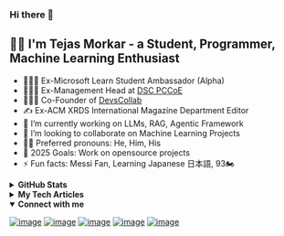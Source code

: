 ### Hi there 👋

## 👦🏼 I'm Tejas Morkar - a Student, Programmer, Machine Learning Enthusiast

- 👨🏼‍🎓 Ex-Microsoft Learn Student Ambassador (Alpha)
- 👨🏼‍💼 Ex-Management Head at [DSC PCCoE](https://github.com/dscpccoe)
- 👨🏼‍💻 Co-Founder of [DevsCollab](https://github.com/devscollab)
- ✍ Ex-ACM XRDS International Magazine Department Editor
- 🚗 I’m currently working on LLMs, RAG, Agentic Framework
- 👯 I’m looking to collaborate on Machine Learning Projects
- 🧑🏼 Preferred pronouns: He, Him, His
- 🥅 2025 Goals: Work on opensource projects
- ⚡ Fun facts: Messi Fan, Learning Japanese 日本語, 93🏍️

<details>
 <summary><b>GitHub Stats</b></summary>

 ![Tejas Morkar's GitHub stats](https://github-readme-stats.vercel.app/api?username=tejasmorkar&show_icons=true&theme=dark)

</details>

<details>
 <summary><b>My Tech Articles</b></summary>
 
 <a target="_blank" href="https://github-readme-medium-recent-article.vercel.app/medium/@tejasmorkar/0"><img src="https://github-readme-medium-recent-article.vercel.app/medium/@tejasmorkar/0" alt="Recent Article 0"></a>

 <a target="_blank" href="https://github-readme-medium-recent-article.vercel.app/medium/@tejasmorkar/1"><img src="https://github-readme-medium-recent-article.vercel.app/medium/@tejasmorkar/1" alt="Recent Article 1"></a>

 <a target="_blank" href="https://github-readme-medium-recent-article.vercel.app/medium/@tejasmorkar/2"><img src="https://github-readme-medium-recent-article.vercel.app/medium/@tejasmorkar/2" alt="Recent Article 2"></a>
 
</details>

<details open>
 <summary><b>Connect with me</b></summary>

 [![image](https://img.shields.io/badge/Gmail-D14836?style=for-the-badge&logo=gmail&logoColor=white)](mailto:tejasmorkar@gmail.com)
 [![image](https://img.shields.io/badge/LinkedIn-0077B5?style=for-the-badge&logo=linkedin&logoColor=white)](https://linkedin.com/in/tejasmorkar)
 [![image](https://img.shields.io/badge/Medium-12100E?style=for-the-badge&logo=medium&logoColor=white)](https://medium.com/@tejasmorkar)
 [![image](https://img.shields.io/badge/Twitter-1DA1F2?style=for-the-badge&logo=twitter&logoColor=white)](https://twitter.com/TejasMorkar)
 [![image](https://img.shields.io/badge/dev.to-0A0A0A?style=for-the-badge&logo=dev.to&logoColor=white)](https://dev.to/tejasmorkar)
</details>
